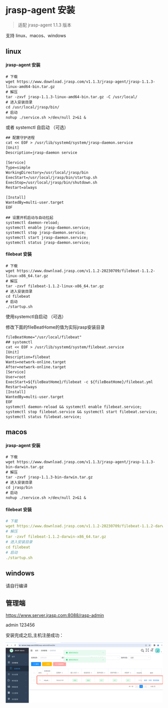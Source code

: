 # jrasp-agent  安装

> 适配 jrasp-agent 1.1.3 版本

支持 linux、macos、windows

## linux
#### jrasp-agent 安装
```shell
# 下载
wget https://www.download.jrasp.com/v1.1.3/jrasp-agent/jrasp-1.1.3-linux-amd64-bin.tar.gz
# 解压
tar -zxvf jrasp-1.1.3-linux-amd64-bin.tar.gz -C /usr/local/
# 进入安装目录
cd /usr/local/jrasp/bin/
# 启动
nohup ./service.sh >/dev/null 2>&1 &
```
或者 systemctl 自启动 （可选）
```shell
## 配置守护进程        
cat << EOF > /usr/lib/systemd/system/jrasp-daemon.service
[Unit]
Description=jrasp-daemon service

[Service]
Type=simple
WorkingDirectory=/usr/local/jrasp/bin
ExecStart=/usr/local/jrasp/bin/startup.sh
ExecStop=/usr/local/jrasp/bin/shutdown.sh
Restart=always

[Install]
WantedBy=multi-user.target
EOF

## 设置开机启动与自动拉起
systemctl daemon-reload;
systemctl enable jrasp-daemon.service;
systemctl stop jrasp-daemon.service;
systemctl start jrasp-daemon.service;
systemctl status jrasp-daemon.service;
```
#### filebeat 安装
```shell
# 下载
wget https://www.download.jrasp.com/v1.1.2-20230709/filebeat-1.1.2-linux-x86_64.tar.gz
# 解压
tar -zxvf filebeat-1.1.2-linux-x86_64.tar.gz
# 进入安装目录
cd filebeat
# 启动
./startup.sh
```
使用systemctl自启动 （可选）

修改下面的fileBeatHome的值为实际jrasp安装目录 
```shell
fileBeatHome="/usr/local/filebeat"
## systemctl
cat << EOF > /usr/lib/systemd/system/filebeat.service
[Unit]
Description=filebeat
Wants=network-online.target
After=network-online.target
[Service]
User=root
ExecStart=${fileBeatHome}/filebeat -c ${fileBeatHome}/filebeat.yml
Restart=always
[Install]
WantedBy=multi-user.target
EOF
systemctl daemon-reload && systemctl enable filebeat.service;
systemctl stop filebeat.service && systemctl start filebeat.service;
systemctl status filebeat.service;
```

## macos
#### jrasp-agent 安装
```shell
# 下载
wget https://www.download.jrasp.com/v1.1.3/jrasp-agent/jrasp-1.1.3-bin-darwin.tar.gz
# 解压 
tar -zxvf jrasp-1.1.3-bin-darwin.tar.gz
# 进入安装目录
cd jrasp/bin
# 启动
nohup ./service.sh >/dev/null 2>&1 &
```
#### filebeat 安装
```yaml
# 下载
wget https://www.download.jrasp.com/v1.1.2-20230709/filebeat-1.1.2-darwin-x86_64.tar.gz
# 解压
tar -zxvf filebeat-1.1.2-darwin-x86_64.tar.gz
# 进入安装目录
cd filebeat
# 启动
./startup.sh
```

## windows

请自行编译

## 管理端

https://www.server.jrasp.com:8088/rasp-admin

admin 123456

安装完成之后,主机注册成功：

![安装完成之后](./install.png)